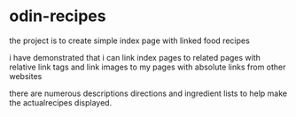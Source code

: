 # odin-recipes
the project is to create simple index page with linked food recipes

i have demonstrated that i can link index pages to related pages with relative link tags and link 
images to my pages with absolute links from other websites

there are numerous descriptions directions and ingredient lists to help make the actualrecipes displayed.
